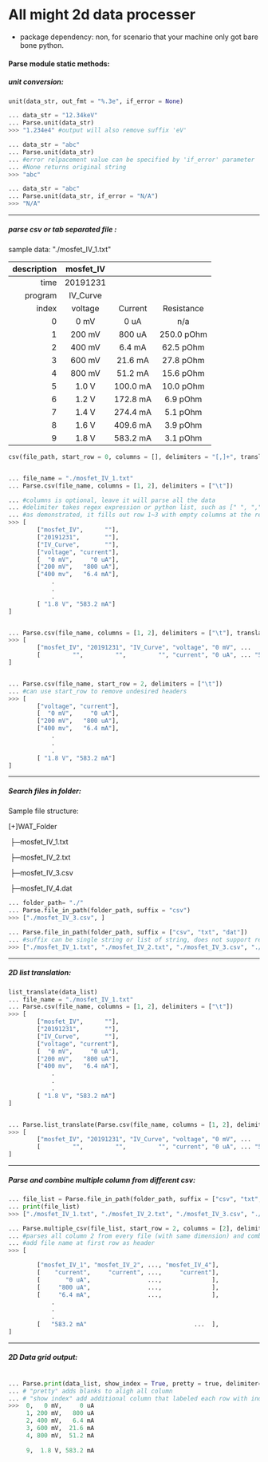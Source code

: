 # All might 2d data processer

- package dependency: non, for scenario that your machine only got bare bone python.

  

#### Parse module static methods:

##### unit conversion:

```python
unit(data_str, out_fmt = "%.3e", if_error = None)

... data_str = "12.34keV"
... Parse.unit(data_str)
>>> "1.234e4" #output will also remove suffix 'eV'

... data_str = "abc"
... Parse.unit(data_str)
... #error relpacement value can be specified by 'if_error' parameter
... #None returns original string
>>> "abc" 

... data_str = "abc"
... Parse.unit(data_str, if_error = "N/A")
>>> "N/A"

```

------



##### parse csv or tab separated file :

sample data: "./mosfet_IV_1.txt"

| description | mosfet_IV |          |            |
| ----------: | :-------: | :------: | :--------: |
|        time | 20191231  |          |            |
|     program | IV_Curve  |          |            |
|       index |  voltage  | Current  | Resistance |
|           0 |   0 mV    |   0 uA   |    n/a     |
|           1 |  200 mV   |  800 uA  | 250.0 pOhm |
|           2 |  400 mV   |  6.4 mA  | 62.5 pOhm  |
|           3 |  600 mV   | 21.6 mA  | 27.8 pOhm  |
|           4 |  800 mV   | 51.2 mA  | 15.6 pOhm  |
|           5 |   1.0 V   | 100.0 mA | 10.0 pOhm  |
|           6 |   1.2 V   | 172.8 mA |  6.9 pOhm  |
|           7 |   1.4 V   | 274.4 mA |  5.1 pOhm  |
|           8 |   1.6 V   | 409.6 mA |  3.9 pOhm  |
|           9 |   1.8 V   | 583.2 mA |  3.1 pOhm  |

```python
csv(file_path, start_row = 0, columns = [], delimiters = "[,]+", translate = False)


... file_name = "./mosfet_IV_1.txt"
... Parse.csv(file_name, columns = [1, 2], delimiters = ["\t"]) 

... #columns is optional, leave it will parse all the data
... #delimiter takes regex expression or python list, such as [" ", ",", ".", ":"]
... #as demonstrated, it fills out row 1~3 with empty columns at the rear end.
>>> [
    	["mosfet_IV",      ""],
    	["20191231",       ""],
    	["IV_Curve",       ""],
    	["voltage", "current"],
    	[  "0 mV",     "0 uA"],
    	["200 mV",   "800 uA"],
    	["400 mv",   "6.4 mA"],
    		.
    		.
    		.
    	[ "1.8 V", "583.2 mA"]
]


... Parse.csv(file_name, columns = [1, 2], delimiters = ["\t"], translate = True)
>>> [
    	["mosfet_IV", "20191231", "IV_Curve", "voltage", "0 mV", ...    "1.8 V"], 
    	[         "",         "",         "", "current", "0 uA", ... "583.2 mA"]
]


... Parse.csv(file_name, start_row = 2, delimiters = ["\t"])
... #can use start_row to remove undesired headers
>>> [
    	["voltage", "current"],
    	[  "0 mV",     "0 uA"],
    	["200 mV",   "800 uA"],
    	["400 mv",   "6.4 mA"],
    		.
    		.
    		.
    	[ "1.8 V", "583.2 mA"]
]
```

------



##### Search files in folder:

Sample file structure:

   [+]WAT_Folder

​		├─mosfet_IV_1.txt

​		├─mosfet_IV_2.txt

​		├─mosfet_IV_3.csv

​		├─mosfet_IV_4.dat

```python
... folder_path= "./"
... Parse.file_in_path(folder_path, suffix = "csv")
>>> ["./mosfet_IV_3.csv", ]

... Parse.file_in_path(folder_path, suffix = ["csv", "txt", "dat"])
... #suffix can be single string or list of string, does not support regex
>>> ["./mosfet_IV_1.txt", "./mosfet_IV_2.txt", "./mosfet_IV_3.csv", "./mosfet_IV_4.dat"]

```

------



##### 2D list translation:

```python
list_translate(data_list)
... file_name = "./mosfet_IV_1.txt"
... Parse.csv(file_name, columns = [1, 2], delimiters = ["\t"]) 
>>> [
    	["mosfet_IV",      ""],
    	["20191231",       ""],
    	["IV_Curve",       ""],
    	["voltage", "current"],
    	[  "0 mV",     "0 uA"],
    	["200 mV",   "800 uA"],
    	["400 mv",   "6.4 mA"],
    		.
    		.
    		.
    	[ "1.8 V", "583.2 mA"]
]


... Parse.list_translate(Parse.csv(file_name, columns = [1, 2], delimiters = ["\t"]))
>>> [
    	["mosfet_IV", "20191231", "IV_Curve", "voltage", "0 mV", ...    "1.8 V"], 
    	[         "",         "",         "", "current", "0 uA", ... "583.2 mA"]
]
```

------



##### Parse and combine multiple column from different csv:

```python
... file_list = Parse.file_in_path(folder_path, suffix = ["csv", "txt", "dat"])
... print(file_list)
>>> ["./mosfet_IV_1.txt", "./mosfet_IV_2.txt", "./mosfet_IV_3.csv", "./mosfet_IV_4.dat"]

... Parse.multiple_csv(file_list, start_row = 2, columns = [2], delimiters = "[,]+")
... #parses all column 2 from every file (with same dimension) and combine them into list
... #add file name at first row as header
>>> [

    	["mosfet_IV_1", "mosfet_IV_2", ..., "mosfet_IV_4"],
    	[    "current",     "current", ...,     "current"],
    	[       "0 uA",                ...,              ],
    	[     "800 uA",                ...,              ],
    	[     "6.4 mA",                ...,              ],
    		.
    		.
    		.
    	[   "583.2 mA"                              ...  ],
]


```

------



##### 2D Data grid output:

```python

... Parse.print(data_list, show_index = True, pretty = true, delimiter=", ")
... # "pretty" adds blanks to aligh all column
... # "show index" add additional column that labeled each row with index
>>>  0,	  0 mV,		0 uA
	 1,	200 mV,	  800 uA
	 2,	400 mV,	  6.4 mA
	 3,	600 mV,	 21.6 mA
	 4,	800 mV,	 51.2 mA
	 
	 9,	 1.8 V,	583.2 mA
	


```

